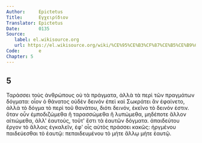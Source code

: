 ```yaml
---
Author:     Epictetus  
Title:      Εγχειρίδιον  
Translator: Epictetus  
Date:       0135  
Source:
   label: el.wikisource.org
   url: https://el.wikisource.org/wiki/%CE%95%CE%B3%CF%87%CE%B5%CE%B9%CF%81%CE%AF%CE%B4%CE%B9%CE%BF%CE%BD 
Code:       e  
Chapter: 5
---
```

##  5

Ταράσσει τοὺς ἀνθρώπους οὐ τὰ πράγματα, ἀλλὰ τὰ περὶ τῶν πραγμάτων δόγματα:
οἷον ὁ θάνατος οὐδὲν δεινόν ἐπεὶ καὶ Σωκράτει ἂν ἐφαίνετο, ἀλλὰ τὸ δόγμα τὸ
περὶ τοῦ θανάτου, διότι δεινόν, ἐκεῖνο τὸ δεινόν ἐστιν. ὅταν οὖν ἐμποδιζώμεθα ἢ
ταρασσώμεθα ἢ λυπώμεθα, μηδέποτε ἄλλον αἰτιώμεθα, ἀλλ' ἑαυτούς, τοῦτ' ἔστι τὰ
ἑαυτῶν δόγματα. ἀπαιδεύτου ἔργον τὸ ἄλλοις ἐγκαλεῖν, ἐφ' οἷς αὐτὸς πράσσει
κακῶς: ἠργμένου παιδεύεσθαι τὸ ἑαυτῷ: πεπαιδευμένου τὸ μήτε ἄλλῳ μήτε ἑαυτῷ.



